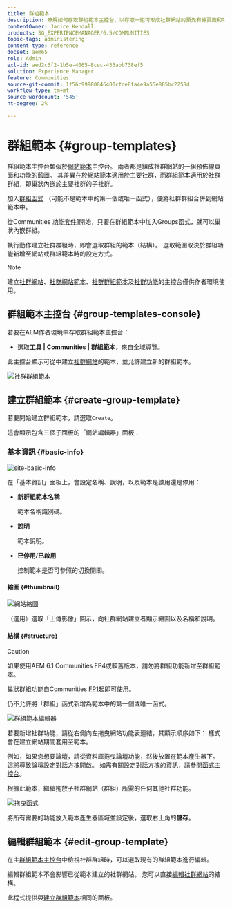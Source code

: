 ```yaml
---
title: 群組範本
description: 瞭解如何存取群組範本主控台，以存取一組可形成社群網站的預先有線頁面和功能。
contentOwner: Janice Kendall
products: SG_EXPERIENCEMANAGER/6.5/COMMUNITIES
topic-tags: administering
content-type: reference
docset: aem65
role: Admin
exl-id: aed2c3f2-1b5e-4065-8cec-433abb738ef5
solution: Experience Manager
feature: Communities
source-git-commit: 1f56c99980846400cfde8fa4e9a55e885bc2258d
workflow-type: tm+mt
source-wordcount: '545'
ht-degree: 2%

---
```


# 群組範本 {#group-templates}

群組範本主控台類似於[網站範本](/help/communities/sites.md)主控台。 兩者都是組成社群網站的一組預佈線頁面和功能的藍圖。 其差異在於網站範本適用於主要社群，而群組範本適用於社群群組，即巢狀內嵌於主要社群的子社群。

加入[群組函式](/help/communities/functions.md#groups-function) （可能不是範本中的第一個或唯一函式），便將社群群組合併到網站範本中。

從Communities [功能套件1](/help/communities/deploy-communities.md#latestfeaturepack)開始，只要在群組範本中加入Groups函式，就可以巢狀內嵌群組。

執行動作建立社群群組時，即會選取群組的範本（結構）。 選取範圍取決於群組功能新增至網站或群組範本時的設定方式。

>[!NOTE]
>
>建立[社群網站](/help/communities/sites-console.md)、[社群網站範本](/help/communities/sites.md)、[社群群組範本](/help/communities/tools-groups.md)及[社群功能](/help/communities/functions.md)的主控台僅供作者環境使用。

## 群組範本主控台 {#group-templates-console}

若要在AEM作者環境中存取群組範本主控台：

* 選取&#x200B;**工具 | Communities | 群組範本，**&#x200B;來自全域導覽。

此主控台顯示可從中建立[社群網站](/help/communities/sites-console.md)的範本，並允許建立新的群組範本。

![社群群組範本](assets/groups-template.png)

## 建立群組範本 {#create-group-template}

若要開始建立群組範本，請選取`Create`。

這會顯示包含三個子面板的「網站編輯器」面板：

### 基本資訊 {#basic-info}

![site-basic-info](assets/site-basic-info.png)

在「基本資訊」面板上，會設定名稱、說明，以及範本是啟用還是停用：

* **新群組範本名稱**

  範本名稱識別碼。

* **說明**

  範本說明。

* **已停用/已啟用**

  控制範本是否可參照的切換開關。

#### 縮圖 {#thumbnail}

![網站縮圖](assets/site-thumbnail.png)

（選用）選取「上傳影像」圖示，向社群網站建立者顯示縮圖以及名稱和說明。

#### 結構 {#structure}

>[!CAUTION]
>
>如果使用AEM 6.1 Communities FP4或較舊版本，請勿將群組功能新增至群組範本。
>
>巢狀群組功能自Communities [FP1](/help/communities/communities.md#latestfeaturepack)起即可使用。
>
>仍不允許將「群組」函式新增為範本中的第一個或唯一函式。

![群組範本編輯器](assets/template-editor.png)

若要新增社群功能，請從右側向左拖曳網站功能表連結，其顯示順序如下： 樣式會在建立網站期間套用至範本。

例如，如果您想要論壇，請從資料庫拖曳論壇功能，然後放置在範本產生器下。 這將導致論壇設定對話方塊開啟。 如需有關設定對話方塊的資訊，請參閱[函式主控台](/help/communities/functions.md)。

根據此範本，繼續拖放子社群網站（群組）所需的任何其他社群功能。

![拖曳函式](assets/dragfunctions.png)

將所有需要的功能放入範本產生器區域並設定後，選取右上角的&#x200B;**儲存**。

## 編輯群組範本 {#edit-group-template}

在主[群組範本主控台](#group-templates-console)中檢視社群群組時，可以選取現有的群組範本進行編輯。

編輯群組範本不會影響已從範本建立的社群網站。 您可以直接[編輯社群網站](/help/communities/sites-console.md#modify-structure)的結構。

此程式提供與[建立群組範本](#create-group-template)相同的面板。
